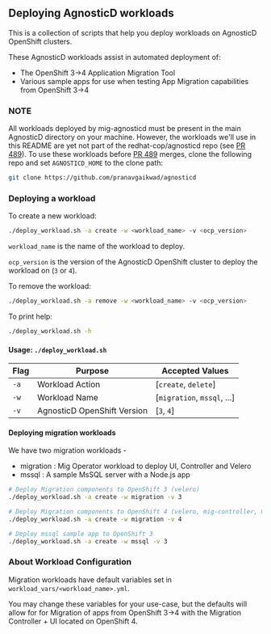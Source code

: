 ## Deploying AgnosticD workloads

This is a collection of scripts that help you deploy workloads on AgnosticD OpenShift clusters.

These AgnosticD workloads assist in automated deployment of:
 - The OpenShift 3->4 Application Migration Tool 
 - Various sample apps for use when testing App Migration capabilities from OpenShift 3->4  

### NOTE

All workloads deployed by mig-agnosticd must be present in the main AgnosticD directory on your machine. However, the workloads we'll use in this README are yet not part of the redhat-cop/agnosticd repo (see [PR 489](https://github.com/redhat-cop/agnosticd/pull/489)). To use these workloads before [PR 489](https://github.com/redhat-cop/agnosticd/pull/489) merges, clone the following repo and set `AGNOSTICD_HOME` to the clone path:

```bash
git clone https://github.com/pranavgaikwad/agnosticd
```

### Deploying a workload

To create a new workload:

```bash
./deploy_workload.sh -a create -w <workload_name> -v <ocp_version>
```

`workload_name` is the name of the workload to deploy. 

`ocp_version` is the version of the AgnosticD OpenShift cluster to deploy the workload on (`3` or `4`).

To remove the workload:

```bash
./deploy_workload.sh -a remove -w <workload_name> -v <ocp_version> 
```

To print help: 

```bash
./deploy_workload.sh -h
```

#### Usage: `./deploy_workload.sh `
|Flag|Purpose|Accepted Values|
|---|---|---|
|`-a`|Workload Action|[`create`, `delete`]|
|`-w`|Workload Name|[`migration`, `mssql`, ...]|
|`-v`|AgnosticD OpenShift Version|[`3`, `4`]|

#### Deploying migration workloads

We have two migration workloads -

* migration : Mig Operator workload to deploy UI, Controller and Velero
* mssql : A sample MsSQL server with a Node.js app


```bash
# Deploy Migration components to OpenShift 3 (velero)
./deploy_workload.sh -a create -w migration -v 3

# Deploy Migration components to OpenShift 4 (velero, mig-controller, mig-ui)
./deploy_workload.sh -a create -w migration -v 4

# Deploy mssql sample app to OpenShift 3
./deploy_workload.sh -a create -w mssql -v 3
```

### About Workload Configuration

Migration workloads have default variables set in `workload_vars/<workload_name>.yml`. 

You may change these variables for your use-case, but the defaults will allow for for Migration of apps from OpenShift 3->4 with the Migration Controller + UI located on OpenShift 4.
